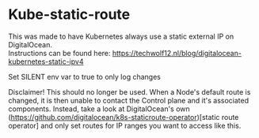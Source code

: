 # Kube-static-route

This was made to have Kubernetes always use a static external IP on DigitalOcean.  
Instructions can be found here: https://techwolf12.nl/blog/digitalocean-kubernetes-static-ipv4

 
Set SILENT env var to true to only log changes 

Disclaimer! This should no longer be used. When a Node's default route is changed, it is then unable to contact the Control plane and it's associated components. Instead, take a look at DigitalOcean's own (https://github.com/digitalocean/k8s-staticroute-operator)[static route operator] and only set routes for IP ranges you want to access like this.
